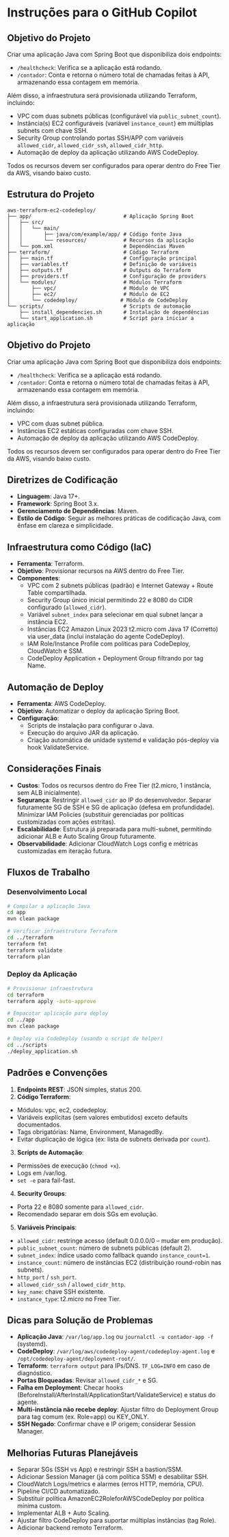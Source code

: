 # Instruções para o GitHub Copilot

## Objetivo do Projeto

Criar uma aplicação Java com Spring Boot que disponibiliza dois endpoints:

- `/healthcheck`: Verifica se a aplicação está rodando.
- `/contador`: Conta e retorna o número total de chamadas feitas à API, armazenando essa contagem em memória.

Além disso, a infraestrutura será provisionada utilizando Terraform, incluindo:

- VPC com duas subnets públicas (configurável via `public_subnet_count`).
- Instância(s) EC2 configuráveis (variável `instance_count`) em múltiplas subnets com chave SSH.
- Security Group controlando portas SSH/APP com variáveis `allowed_cidr`, `allowed_cidr_ssh`, `allowed_cidr_http`.
- Automação de deploy da aplicação utilizando AWS CodeDeploy.

Todos os recursos devem ser configurados para operar dentro do Free Tier da AWS, visando baixo custo.

## Estrutura do Projeto

```
aws-terraform-ec2-codedeploy/
├── app/                              # Aplicação Spring Boot
│   ├── src/
│   │   └── main/
│   │       ├── java/com/example/app/ # Código fonte Java
│   │       └── resources/            # Recursos da aplicação
│   └── pom.xml                       # Dependências Maven
├── terraform/                        # Código Terraform
│   ├── main.tf                       # Configuração principal
│   ├── variables.tf                  # Definição de variáveis
│   ├── outputs.tf                    # Outputs do Terraform
│   ├── providers.tf                  # Configuração de providers
│   └── modules/                      # Módulos Terraform
│       ├── vpc/                      # Módulo de VPC
│       ├── ec2/                      # Módulo de EC2
│       └── codedeploy/              # Módulo de CodeDeploy
└── scripts/                          # Scripts de automação
    ├── install_dependencies.sh       # Instalação de dependências
    └── start_application.sh          # Script para iniciar a aplicação
```

## Objetivo do Projeto

Criar uma aplicação Java com Spring Boot que disponibiliza dois endpoints:

- `/healthcheck`: Verifica se a aplicação está rodando.
- `/contador`: Conta e retorna o número total de chamadas feitas à API, armazenando essa contagem em memória.

Além disso, a infraestrutura será provisionada utilizando Terraform, incluindo:

- VPC com duas subnet pública.
- Instâncias EC2 estáticas configuradas com chave SSH.
- Automação de deploy da aplicação utilizando AWS CodeDeploy.

Todos os recursos devem ser configurados para operar dentro do Free Tier da AWS, visando baixo custo.

## Diretrizes de Codificação

- **Linguagem**: Java 17+.
- **Framework**: Spring Boot 3.x.
- **Gerenciamento de Dependências**: Maven.
- **Estilo de Código**: Seguir as melhores práticas de codificação Java, com ênfase em clareza e simplicidade.

## Infraestrutura como Código (IaC)

- **Ferramenta**: Terraform.
- **Objetivo**: Provisionar recursos na AWS dentro do Free Tier.
- **Componentes**:
  - VPC com 2 subnets públicas (padrão) e Internet Gateway + Route Table compartilhada.
  - Security Group único inicial permitindo 22 e 8080 do CIDR configurado (`allowed_cidr`).
  - Variável `subnet_index` para selecionar em qual subnet lançar a instância EC2.
  - Instâncias EC2 Amazon Linux 2023 t2.micro com Java 17 (Corretto) via user_data (inclui instalação do agente CodeDeploy).
  - IAM Role/Instance Profile com políticas para CodeDeploy, CloudWatch e SSM.
  - CodeDeploy Application + Deployment Group filtrando por tag Name.

## Automação de Deploy

- **Ferramenta**: AWS CodeDeploy.
- **Objetivo**: Automatizar o deploy da aplicação Spring Boot.
- **Configuração**:
  - Scripts de instalação para configurar o Java.
  - Execução do arquivo JAR da aplicação.
  - Criação automática de unidade systemd e validação pós-deploy via hook ValidateService.

## Considerações Finais

- **Custos**: Todos os recursos dentro do Free Tier (t2.micro, 1 instância, sem ALB inicialmente).
- **Segurança**: Restringir `allowed_cidr` ao IP do desenvolvedor. Separar futuramente SG de SSH e SG de aplicação (defesa em profundidade). Minimizar IAM Policies (substituir gerenciadas por políticas customizadas com ações estritas).
- **Escalabilidade**: Estrutura já preparada para multi-subnet, permitindo adicionar ALB e Auto Scaling Group futuramente.
- **Observabilidade**: Adicionar CloudWatch Logs config e métricas customizadas em iteração futura.

## Fluxos de Trabalho

### Desenvolvimento Local

```bash
# Compilar a aplicação Java
cd app
mvn clean package

# Verificar infraestrutura Terraform
cd ../terraform
terraform fmt
terraform validate
terraform plan
```

### Deploy da Aplicação

```bash
# Provisionar infraestrutura
cd terraform
terraform apply -auto-approve

# Empacotar aplicação para deploy
cd ../app
mvn clean package

# Deploy via CodeDeploy (usando o script de helper)
cd ../scripts
./deploy_application.sh
```

## Padrões e Convenções

1. **Endpoints REST**: JSON simples, status 200.
2. **Código Terraform**: 
  - Módulos: vpc, ec2, codedeploy.
  - Variáveis explícitas (sem valores embutidos) exceto defaults documentados.
  - Tags obrigatórias: Name, Environment, ManagedBy.
  - Evitar duplicação de lógica (ex: lista de subnets derivada por `count`).
3. **Scripts de Automação**:
  - Permissões de execução (`chmod +x`).
  - Logs em /var/log.
  - `set -e` para fail-fast.
4. **Security Groups**:
  - Porta 22 e 8080 somente para `allowed_cidr`.
  - Recomendado separar em dois SGs em evolução.
5. **Variáveis Principais**:
  - `allowed_cidr`: restringe acesso (default 0.0.0.0/0 – mudar em produção).
  - `public_subnet_count`: número de subnets públicas (default 2).
  - `subnet_index`: índice usado como fallback quando `instance_count=1`.
  - `instance_count`: número de instâncias EC2 (distribuição round-robin nas subnets).
  - `http_port` / `ssh_port`.
  - `allowed_cidr_ssh` / `allowed_cidr_http`.
  - `key_name`: chave SSH existente.
  - `instance_type`: t2.micro no Free Tier.

## Dicas para Solução de Problemas

- **Aplicação Java**: `/var/log/app.log` ou `journalctl -u contador-app -f` (systemd).
- **CodeDeploy**: `/var/log/aws/codedeploy-agent/codedeploy-agent.log` e `/opt/codedeploy-agent/deployment-root/`.
- **Terraform**: `terraform output` para IPs/DNS. `TF_LOG=INFO` em caso de diagnóstico.
- **Portas Bloqueadas**: Revisar `allowed_cidr_*` e SG.
- **Falha em Deployment**: Checar hooks (BeforeInstall/AfterInstall/ApplicationStart/ValidateService) e status do agente.
- **Multi-instância não recebe deploy**: Ajustar filtro do Deployment Group para tag comum (ex. Role=app) ou KEY_ONLY.
- **SSH Negado**: Confirmar chave e IP origem; considerar Session Manager.

## Melhorias Futuras Planejáveis
- Separar SGs (SSH vs App) e restringir SSH a bastion/SSM.
- Adicionar Session Manager (já com política SSM) e desabilitar SSH.
- CloudWatch Logs/metrics e alarmes (erros HTTP, memória, CPU).
- Pipeline CI/CD automatizado.
- Substituir política AmazonEC2RoleforAWSCodeDeploy por política mínima custom.
- Implementar ALB + Auto Scaling.
- Ajustar filtro CodeDeploy para suportar múltiplas instâncias (tag Role).
- Adicionar backend remoto Terraform.